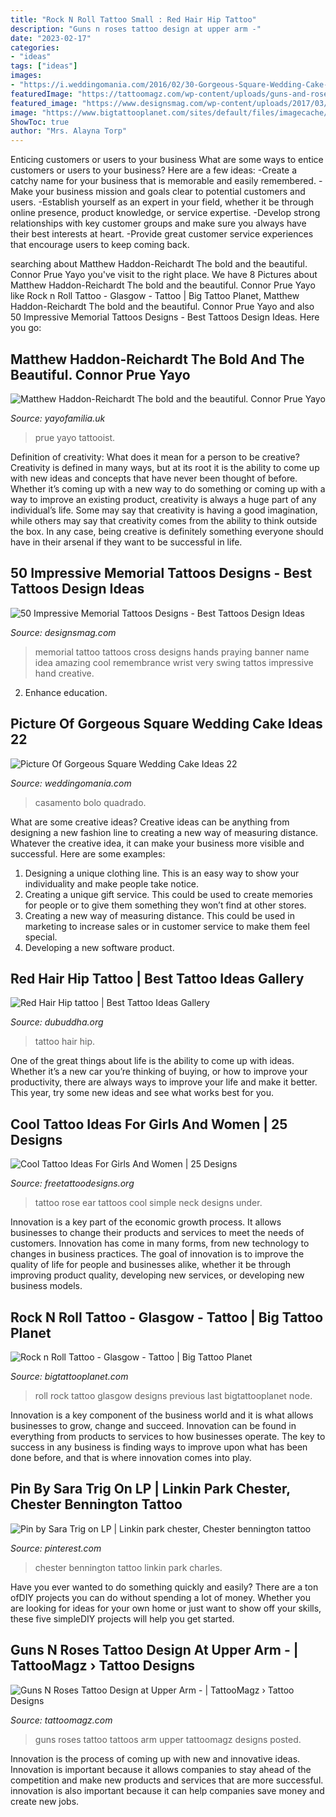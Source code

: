 ```yaml
---
title: "Rock N Roll Tattoo Small : Red Hair Hip Tattoo"
description: "Guns n roses tattoo design at upper arm -"
date: "2023-02-17"
categories:
- "ideas"
tags: ["ideas"]
images:
- "https://i.weddingomania.com/2016/02/30-Gorgeous-Square-Wedding-Cake-Ideas-22.jpg"
featuredImage: "https://tattoomagz.com/wp-content/uploads/guns-and-roses-tattoos-guns-n-roses-tattoo-59195.jpg"
featured_image: "https://www.designsmag.com/wp-content/uploads/2017/03/memorial-tattoos-cool-tattoos-designs-mag-014.jpg"
image: "https://www.bigtattooplanet.com/sites/default/files/imagecache/aspect4col3col/5/node_gallery_image/56011/z0101.jpg"
ShowToc: true
author: "Mrs. Alayna Torp"
---
```



Enticing customers or users to your business
What are some ways to entice customers or users to your business? Here are a few ideas: 
-Create a catchy name for your business that is memorable and easily remembered.
-Make your business mission and goals clear to potential customers and users. 
-Establish yourself as an expert in your field, whether it be through online presence, product knowledge, or service expertise. 
-Develop strong relationships with key customer groups and make sure you always have their best interests at heart. 
-Provide great customer service experiences that encourage users to keep coming back.

	

		
searching about Matthew Haddon-Reichardt The bold and the beautiful. Connor Prue Yayo you've visit to the right place. We have 8 Pictures about Matthew Haddon-Reichardt The bold and the beautiful. Connor Prue Yayo like Rock n Roll Tattoo - Glasgow - Tattoo | Big Tattoo Planet, Matthew Haddon-Reichardt The bold and the beautiful. Connor Prue Yayo and also 50 Impressive Memorial Tattoos Designs - Best Tattoos Design Ideas. Here you go:
		
    
## Matthew Haddon-Reichardt The Bold And The Beautiful. Connor Prue Yayo

<img loading=lazy src="https://cdn.shopify.com/s/files/1/2156/7915/files/Connor_Prue_9_large.jpg?v=1589458628" onerror="this.onerror=null;this.src='https://tse2.mm.bing.net/th?id=OIP.g3LSKcVmDWEttZPpk6MDiwAAAA&amp;pid=15.1';" alt="Matthew Haddon-Reichardt The bold and the beautiful. Connor Prue Yayo">

_Source: yayofamilia.uk_

>prue yayo tattooist. 

	

Definition of creativity: What does it mean for a person to be creative?
Creativity is defined in many ways, but at its root it is the ability to come up with new ideas and concepts that have never been thought of before. Whether it’s coming up with a new way to do something or coming up with a way to improve an existing product, creativity is always a huge part of any individual’s life. Some may say that creativity is having a good imagination, while others may say that creativity comes from the ability to think outside the box. In any case, being creative is definitely something everyone should have in their arsenal if they want to be successful in life.

    
## 50 Impressive Memorial Tattoos Designs - Best Tattoos Design Ideas

<img loading=lazy src="https://www.designsmag.com/wp-content/uploads/2017/03/memorial-tattoos-cool-tattoos-designs-mag-014.jpg" onerror="this.onerror=null;this.src='https://tse2.mm.bing.net/th?id=OIP.WB42UtCycfpEySYXVawUkwHaNI&amp;pid=15.1';" alt="50 Impressive Memorial Tattoos Designs - Best Tattoos Design Ideas">

_Source: designsmag.com_

>memorial tattoo tattoos cross designs hands praying banner name idea amazing cool remembrance wrist very swing tattos impressive hand creative. 

	

2) Enhance education.

    
## Picture Of Gorgeous Square Wedding Cake Ideas 22

<img loading=lazy src="https://i.weddingomania.com/2016/02/30-Gorgeous-Square-Wedding-Cake-Ideas-22.jpg" onerror="this.onerror=null;this.src='https://tse2.mm.bing.net/th?id=OIP.GK0kPwHAAwVq9eu40_BypAHaHa&amp;pid=15.1';" alt="Picture Of Gorgeous Square Wedding Cake Ideas 22">

_Source: weddingomania.com_

>casamento bolo quadrado. 

	

What are some creative ideas?
Creative ideas can be anything from designing a new fashion line to creating a new way of measuring distance. Whatever the creative idea, it can make your business more visible and successful. Here are some examples:
1. Designing a unique clothing line. This is an easy way to show your individuality and make people take notice.
2. Creating a unique gift service. This could be used to create memories for people or to give them something they won’t find at other stores.
3. Creating a new way of measuring distance. This could be used in marketing to increase sales or in customer service to make them feel special.
4. Developing a new software product.

    
## Red Hair Hip Tattoo | Best Tattoo Ideas Gallery

<img loading=lazy src="http://www.dubuddha.org/wp-content/uploads/2015/01/Red-Hair-Hip-tattoo.jpg" onerror="this.onerror=null;this.src='https://tse2.mm.bing.net/th?id=OIP.WsZA-2y8Mme02uzZfWVEQAHaLH&amp;pid=15.1';" alt="Red Hair Hip tattoo | Best Tattoo Ideas Gallery">

_Source: dubuddha.org_

>tattoo hair hip. 

	

One of the great things about life is the ability to come up with ideas. Whether it’s a new car you’re thinking of buying, or how to improve your productivity, there are always ways to improve your life and make it better. This year, try some new ideas and see what works best for you.

    
## Cool Tattoo Ideas For Girls And Women | 25 Designs

<img loading=lazy src="http://www.freetattoodesigns.org/images/rose-ear-tattoo.jpg" onerror="this.onerror=null;this.src='https://tse4.mm.bing.net/th?id=OIP.TUBIS6B0xHFM6cx2fvOcFgHaJ_&amp;pid=15.1';" alt="Cool Tattoo Ideas For Girls And Women | 25 Designs">

_Source: freetattoodesigns.org_

>tattoo rose ear tattoos cool simple neck designs under. 

	

Innovation is a key part of the economic growth process. It allows businesses to change their products and services to meet the needs of customers. Innovation has come in many forms, from new technology to changes in business practices. The goal of innovation is to improve the quality of life for people and businesses alike, whether it be through improving product quality, developing new services, or developing new business models.

    
## Rock N Roll Tattoo - Glasgow - Tattoo | Big Tattoo Planet

<img loading=lazy src="https://www.bigtattooplanet.com/sites/default/files/imagecache/aspect4col3col/5/node_gallery_image/56011/z0101.jpg" onerror="this.onerror=null;this.src='https://tse4.mm.bing.net/th?id=OIP.0c6U89p8hKBKmJgVVJqrewHaJ3&amp;pid=15.1';" alt="Rock n Roll Tattoo - Glasgow - Tattoo | Big Tattoo Planet">

_Source: bigtattooplanet.com_

>roll rock tattoo glasgow designs previous last bigtattooplanet node. 

	

Innovation is a key component of the business world and it is what allows businesses to grow, change and succeed. Innovation can be found in everything from products to services to how businesses operate. The key to success in any business is finding ways to improve upon what has been done before, and that is where innovation comes into play.

    
## Pin By Sara Trig On LP | Linkin Park Chester, Chester Bennington Tattoo

<img loading=lazy src="https://i.pinimg.com/736x/76/83/cd/7683cdfe2725c4138b1cb17674fbf41e.jpg" onerror="this.onerror=null;this.src='https://tse2.mm.bing.net/th?id=OIP.71vf0eHkHV_GjxSuZGGpvQHaKc&amp;pid=15.1';" alt="Pin by Sara Trig on LP | Linkin park chester, Chester bennington tattoo">

_Source: pinterest.com_

>chester bennington tattoo linkin park charles. 

	

Have you ever wanted to do something quickly and easily? There are a ton ofDIY projects you can do without spending a lot of money. Whether you are looking for ideas for your own home or just want to show off your skills, these five simpleDIY projects will help you get started.

    
## Guns N Roses Tattoo Design At Upper Arm - | TattooMagz › Tattoo Designs

<img loading=lazy src="https://tattoomagz.com/wp-content/uploads/guns-and-roses-tattoos-guns-n-roses-tattoo-59195.jpg" onerror="this.onerror=null;this.src='https://tse2.mm.bing.net/th?id=OIP.pfNC8FVpTn1yf2JfxgJ7iwAAAA&amp;pid=15.1';" alt="Guns N Roses Tattoo Design at Upper Arm - | TattooMagz › Tattoo Designs">

_Source: tattoomagz.com_

>guns roses tattoo tattoos arm upper tattoomagz designs posted. 

	

Innovation is the process of coming up with new and innovative ideas. Innovation is important because it allows companies to stay ahead of the competition and make new products and services that are more successful. innovation is also important because it can help companies save money and create new jobs.

